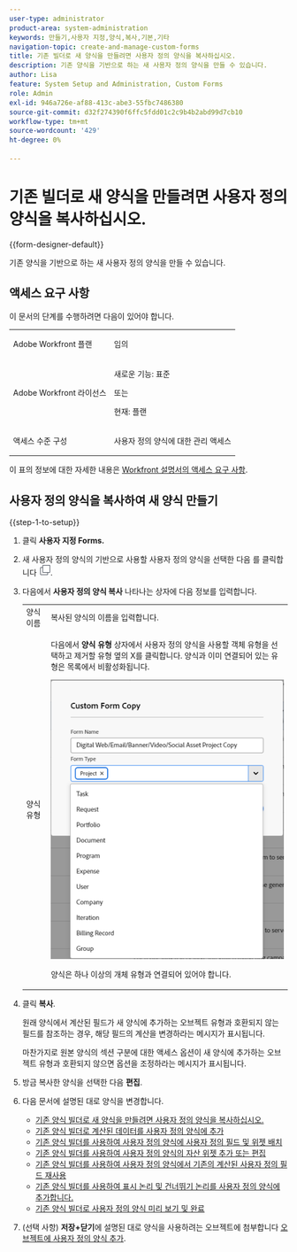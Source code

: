 ```yaml
---
user-type: administrator
product-area: system-administration
keywords: 만들기,사용자 지정,양식,복사,기본,기타
navigation-topic: create-and-manage-custom-forms
title: 기존 빌더로 새 양식을 만들려면 사용자 정의 양식을 복사하십시오.
description: 기존 양식을 기반으로 하는 새 사용자 정의 양식을 만들 수 있습니다.
author: Lisa
feature: System Setup and Administration, Custom Forms
role: Admin
exl-id: 946a726e-af88-413c-abe3-55fbc7486380
source-git-commit: d32f274390f6ffc5fdd01c2c9b4b2abd99d7cb10
workflow-type: tm+mt
source-wordcount: '429'
ht-degree: 0%

---
```


# 기존 빌더로 새 양식을 만들려면 사용자 정의 양식을 복사하십시오.

{{form-designer-default}}

기존 양식을 기반으로 하는 새 사용자 정의 양식을 만들 수 있습니다.

## 액세스 요구 사항

이 문서의 단계를 수행하려면 다음이 있어야 합니다.

<table style="table-layout:auto"> 
 <col> 
 <col> 
 <tbody> 
  <tr data-mc-conditions=""> 
   <td role="rowheader"> <p>Adobe Workfront 플랜</p> </td> 
   <td>임의</td> 
  </tr> 
  <tr> 
   <td role="rowheader">Adobe Workfront 라이선스</td> 
   <td>
   <p>새로운 기능: 표준</p>
   <p>또는</p>
   <p>현재: 플랜</p></td>
  </tr> 
  <tr data-mc-conditions=""> 
   <td role="rowheader">액세스 수준 구성</td> 
   <td> <p>사용자 정의 양식에 대한 관리 액세스</p> </td> 
  </tr> 
 </tbody> 
</table>

이 표의 정보에 대한 자세한 내용은 [Workfront 설명서의 액세스 요구 사항](/help/quicksilver/administration-and-setup/add-users/access-levels-and-object-permissions/access-level-requirements-in-documentation.md).

## 사용자 정의 양식을 복사하여 새 양식 만들기

{{step-1-to-setup}}

1. 클릭 **사용자 지정 Forms.**
1. 새 사용자 정의 양식의 기반으로 사용할 사용자 정의 양식을 선택한 다음 를 클릭합니다 ![복사 아이콘](assets/copy-icon.png).
1. 다음에서 **사용자 정의 양식 복사** 나타나는 상자에 다음 정보를 입력합니다.

   <table style="table-layout:auto"> 
    <col> 
    <col> 
    <tbody> 
     <tr> 
      <td role="rowheader">양식 이름</td> 
      <td>복사된 양식의 이름을 입력합니다.</td> 
     </tr> 
     <tr> 
      <td role="rowheader"> <p role="rowheader">양식 유형 </p> </td> 
      <td> <p>다음에서 <b>양식 유형</b> 상자에서 사용자 정의 양식을 사용할 객체 유형을 선택하고 제거할 유형 옆의 X를 클릭합니다. 양식과 이미 연결되어 있는 유형은 목록에서 비활성화됩니다.</p> 
      <p><img src="assets/copy-form-obj-types-040524.png"></p> 
      <p>양식은 하나 이상의 개체 유형과 연결되어 있어야 합니다.</p> 
      </td> 
     </tr> 
    </tbody> 
   </table>

1. 클릭 **복사**.

   원래 양식에서 계산된 필드가 새 양식에 추가하는 오브젝트 유형과 호환되지 않는 필드를 참조하는 경우, 해당 필드의 계산을 변경하라는 메시지가 표시됩니다.

   마찬가지로 원본 양식의 섹션 구분에 대한 액세스 옵션이 새 양식에 추가하는 오브젝트 유형과 호환되지 않으면 옵션을 조정하라는 메시지가 표시됩니다.

1. 방금 복사한 양식을 선택한 다음 **편집**.
1. 다음 문서에 설명된 대로 양식을 변경합니다.

   * [기존 양식 빌더로 새 양식을 만들려면 사용자 정의 양식을 복사하십시오.](#Add2)
   * [기존 양식 빌더로 계산된 데이터를 사용자 정의 양식에 추가](../../../administration-and-setup/customize-workfront/create-manage-custom-forms/add-calculated-data-to-custom-form.md)
   * [기존 양식 빌더를 사용하여 사용자 정의 양식에 사용자 정의 필드 및 위젯 배치](../../../administration-and-setup/customize-workfront/create-manage-custom-forms/position-fields-in-a-custom-form.md)
   * [기존 양식 빌더를 사용하여 사용자 정의 양식의 자산 위젯 추가 또는 편집](../../../administration-and-setup/customize-workfront/create-manage-custom-forms/add-widget-or-edit-its-properties-in-a-custom-form.md)
   * [기존 양식 빌더를 사용하여 사용자 정의 양식에서 기존의 계산된 사용자 정의 필드 재사용](../../../administration-and-setup/customize-workfront/create-manage-custom-forms/use-existing-calc-field-new-custom-form.md)
   * [기존 양식 빌더를 사용하여 표시 논리 및 건너뛰기 논리를 사용자 정의 양식에 추가합니다.](../../../administration-and-setup/customize-workfront/create-manage-custom-forms/display-or-skip-logic-custom-form.md)
   * [기존 양식 빌더로 사용자 정의 양식 미리 보기 및 완료](../../../administration-and-setup/customize-workfront/create-manage-custom-forms/preview-and-complete-a-custom-form.md)

1. (선택 사항) **저장+닫기**&#x200B;에 설명된 대로 양식을 사용하려는 오브젝트에 첨부합니다 [오브젝트에 사용자 정의 양식 추가](../../../workfront-basics/work-with-custom-forms/add-a-custom-form-to-an-object.md).
